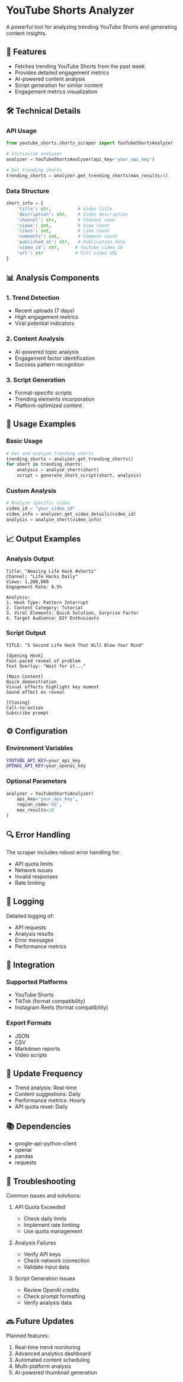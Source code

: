# YouTube Shorts Analyzer

A powerful tool for analyzing trending YouTube Shorts and generating content insights.

## 🎥 Features

- Fetches trending YouTube Shorts from the past week
- Provides detailed engagement metrics
- AI-powered content analysis
- Script generation for similar content
- Engagement metrics visualization

## 🛠️ Technical Details

### API Usage
```python
from youtube_shorts.shorts_scraper import YouTubeShortsAnalyzer

# Initialize analyzer
analyzer = YouTubeShortsAnalyzer(api_key='your_api_key')

# Get trending shorts
trending_shorts = analyzer.get_trending_shorts(max_results=5)
```

### Data Structure
```python
short_info = {
    'title': str,          # Video title
    'description': str,    # Video description
    'channel': str,        # Channel name
    'views': int,          # View count
    'likes': int,          # Like count
    'comments': int,       # Comment count
    'published_at': str,   # Publication date
    'video_id': str,      # YouTube video ID
    'url': str            # Full video URL
}
```

## 📊 Analysis Components

### 1. Trend Detection
- Recent uploads (7 days)
- High engagement metrics
- Viral potential indicators

### 2. Content Analysis
- AI-powered topic analysis
- Engagement factor identification
- Success pattern recognition

### 3. Script Generation
- Format-specific scripts
- Trending elements incorporation
- Platform-optimized content

## 🚀 Usage Examples

### Basic Usage
```python
# Get and analyze trending shorts
trending_shorts = analyzer.get_trending_shorts()
for short in trending_shorts:
    analysis = analyze_short(short)
    script = generate_short_script(short, analysis)
```

### Custom Analysis
```python
# Analyze specific video
video_id = "your_video_id"
video_info = analyzer.get_video_details(video_id)
analysis = analyze_short(video_info)
```

## 📈 Output Examples

### Analysis Output
```
Title: "Amazing Life Hack #shorts"
Channel: "Life Hacks Daily"
Views: 1,200,000
Engagement Rate: 8.5%

Analysis:
1. Hook Type: Pattern Interrupt
2. Content Category: Tutorial
3. Viral Elements: Quick Solution, Surprise Factor
4. Target Audience: DIY Enthusiasts
```

### Script Output
```
TITLE: "5 Second Life Hack That Will Blow Your Mind"

[Opening Hook]
Fast-paced reveal of problem
Text Overlay: "Wait for it..."

[Main Content]
Quick demonstration
Visual effects highlight key moment
Sound effect on reveal

[Closing]
Call-to-action
Subscribe prompt
```

## ⚙️ Configuration

### Environment Variables
```bash
YOUTUBE_API_KEY=your_api_key
OPENAI_API_KEY=your_openai_key
```

### Optional Parameters
```python
analyzer = YouTubeShortsAnalyzer(
    api_key='your_api_key',
    region_code='US',
    max_results=10
)
```

## 🔍 Error Handling

The scraper includes robust error handling for:
- API quota limits
- Network issues
- Invalid responses
- Rate limiting

## 📝 Logging

Detailed logging of:
- API requests
- Analysis results
- Error messages
- Performance metrics

## 🤝 Integration

### Supported Platforms
- YouTube Shorts
- TikTok (format compatibility)
- Instagram Reels (format compatibility)

### Export Formats
- JSON
- CSV
- Markdown reports
- Video scripts

## 🔄 Update Frequency

- Trend analysis: Real-time
- Content suggestions: Daily
- Performance metrics: Hourly
- API quota reset: Daily

## 📚 Dependencies

- google-api-python-client
- openai
- pandas
- requests

## 🐛 Troubleshooting

Common issues and solutions:
1. API Quota Exceeded
   - Check daily limits
   - Implement rate limiting
   - Use quota management

2. Analysis Failures
   - Verify API keys
   - Check network connection
   - Validate input data

3. Script Generation Issues
   - Review OpenAI credits
   - Check prompt formatting
   - Verify analysis data

## 🔜 Future Updates

Planned features:
1. Real-time trend monitoring
2. Advanced analytics dashboard
3. Automated content scheduling
4. Multi-platform analysis
5. AI-powered thumbnail generation 